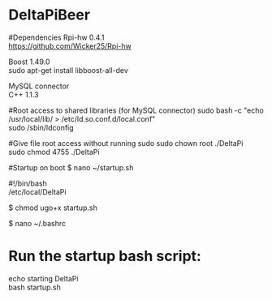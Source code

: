 DeltaPiBeer
===========

#Dependencies
Rpi-hw 0.4.1<br>
https://github.com/Wicker25/Rpi-hw

Boost 1.49.0<br> 
sudo apt-get install libboost-all-dev

MySQL connector<br>
C++ 1.1.3

#Root access to shared libraries (for MySQL connector)
sudo bash -c "echo /usr/local/lib/ > /etc/ld.so.conf.d/local.conf"<br>
sudo /sbin/ldconfig

#Give file root access without running sudo
sudo chown root ./DeltaPi <br>
sudo chmod 4755 ./DeltaPi

#Startup on boot
$ nano ~/startup.sh

 #!/bin/bash<br>
/etc/local/DeltaPi

$ chmod ugo+x startup.sh

$ nano ~/.bashrc

 # Run the startup bash script:<br>
echo starting DeltaPi<br>
bash startup.sh
